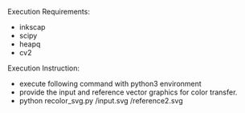 
Execution Requirements:
- inkscap
- scipy
- heapq
- cv2

Execution Instruction:
- execute following command with python3 environment
- provide the input and reference vector graphics for color transfer.
- python recolor_svg.py <imagePath>/input.svg <imagePath>/reference2.svg

